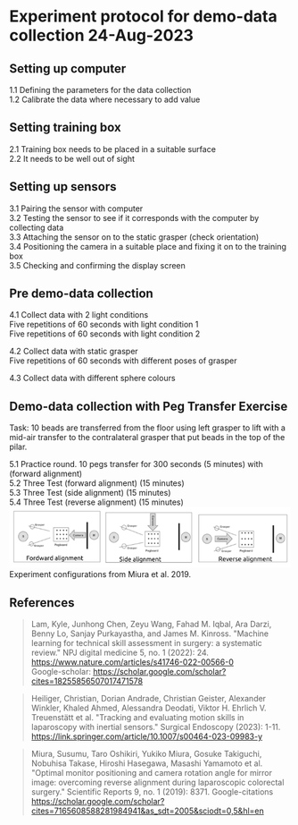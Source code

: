 # Experiment protocol for demo-data collection 24-Aug-2023

## Setting up computer
1.1 Defining the parameters for the data collection   
1.2 Calibrate the data where necessary to add value   

## Setting training box
2.1 Training box needs to be placed in a suitable surface  
2.2 It needs to be well out of sight   

## Setting up sensors
3.1 Pairing the sensor with computer  
3.2 Testing the sensor to see if it corresponds with the computer by collecting data  
3.3 Attaching the sensor on to the static grasper (check orientation)  
3.4 Positioning the camera in a suitable place and fixing it on to the training box  
3.5 Checking and confirming the display screen    

## Pre demo-data collection  
4.1 Collect data with 2 light conditions    
    Five repetitions of 60 seconds with light condition 1   
    Five repetitions of 60 seconds with light condition 2 

4.2 Collect data with static grasper  
    Five repetitions of 60 seconds with different poses of grasper 

4.3 Collect data with different sphere colours

## Demo-data collection with Peg Transfer Exercise
Task: 10 beads are transferred from the floor using left grasper to lift with a mid-air transfer to the contralateral grasper that put beads in the top of the pilar.

5.1 Practice round. 10 pegs transfer for 300 seconds (5 minutes) with (forward alignment)  
5.2 Three Test (forward alignment) (15 minutes)   
5.3 Three Test (side alignment) (15 minutes)   
5.4 Three Test (reverse alignment) (15 minutes)   
![fig](../../figures/experiment-24-aug-2023-configurations.png)
Experiment configurations from Miura et al. 2019. 

## References
> Lam, Kyle, Junhong Chen, Zeyu Wang, Fahad M. Iqbal, Ara Darzi, Benny Lo, Sanjay Purkayastha, and James M. Kinross. 
> "Machine learning for technical skill assessment in surgery: a systematic review." 
> NPJ digital medicine 5, no. 1 (2022): 24.  
> https://www.nature.com/articles/s41746-022-00566-0  
> Google-scholar: https://scholar.google.com/scholar?cites=18255856507017471578 

> Heiliger, Christian, Dorian Andrade, Christian Geister, Alexander Winkler, Khaled Ahmed, Alessandra Deodati, 
> Viktor H. Ehrlich V. Treuenstätt et al. 
> "Tracking and evaluating motion skills in laparoscopy with inertial sensors." 
> Surgical Endoscopy (2023): 1-11. 
> https://link.springer.com/article/10.1007/s00464-023-09983-y 

> Miura, Susumu, Taro Oshikiri, Yukiko Miura, Gosuke Takiguchi, Nobuhisa Takase, Hiroshi Hasegawa, Masashi Yamamoto et al. 
> "Optimal monitor positioning and camera rotation angle for mirror image: overcoming reverse alignment during laparoscopic colorectal surgery." 
> Scientific Reports 9, no. 1 (2019): 8371.
> Google-citations https://scholar.google.com/scholar?cites=7165608588281984941&as_sdt=2005&sciodt=0,5&hl=en

